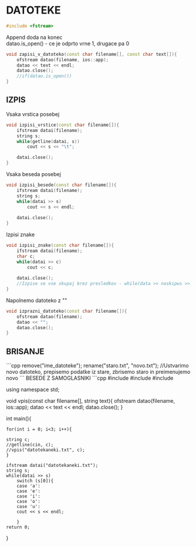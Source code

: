 <h1>DATOTEKE</h1>

```cpp
#include <fstream>
```
Append doda na konec\
datao.is_open() - ce je odprto vrne 1, drugace pa 0
```cpp
void zapisi_v_datoteko(const char filename[], const char text[]){
    ofstream datao(filename, ios::app); 
    datao << text << endl;
    datao.close();
    //if(datao.is_open())
}
```

<h2>IZPIS</h2><p>
Vsaka vrstica posebej

```cpp
void izpisi_vrstice(const char filename[]){
    ifstream datai(filename);
    string s;
    while(getline(datai, s))
        cout << s << "\t";

    datai.close();
}
```
Vsaka beseda posebej
```cpp
void izpisi_besede(const char filename[]){
    ifstream datai(filename);
    string s;
    while(datai >> s)
        cout << s << endl;
    
    datai.close();
}
```
Izpisi znake
```cpp
void izpisi_znake(const char filename[]){
    ifstream datai(filename);
    char c;
    while(datai >> c) 
        cout << c;
    
    datai.close();
    //Izpise se vse skupaj brez presledkov - while(data >> noskipws >> c)
}
```

Napolnemo datoteko z ""
```cpp
void izprazni_datoteko(const char filename[]){
    ofstream datao(filename);
    datao << "";
    datao.close();
}
```
<h2>BRISANJE</h2>
```cpp
remove("ime_datoteke");
rename("staro.txt", "novo.txt");
//Ustvarimo novo datoteko, prepisemo podatke iz stare, zbrisemo staro in preimenujemo novo
```
BESEDE Z SAMOGLASNIKI
```cpp
#include<fstream>
#include<iostream>
#include<string>

using namespace std;

void vpis(const char filename[], string text){
    ofstream datao(filename, ios::app);
    datao << text << endl;
    datao.close();
}

int main(){

    for(int i = 0; i<3; i++){

    string c;
    //getline(cin, c);
    //vpis("datotekaneki.txt", c);
    }

    ifstream datai("datotekaneki.txt");
    string s;
    while(datai >> s)
        switch (s[0]){
        case 'a':
        case 'e':
        case 'i':
        case 'o':
        case 'u':
        cout << s << endl;

        }
    return 0;
}
```
